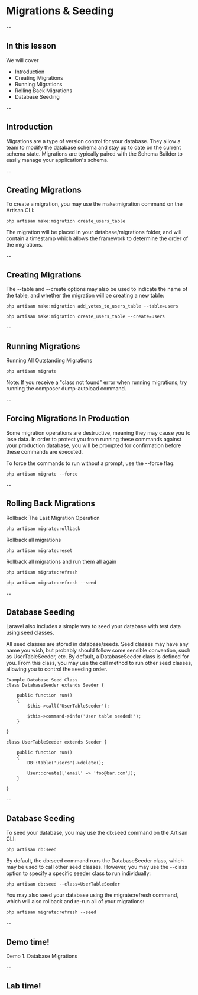 # Migrations & Seeding

--
## In this lesson
We will cover
- Introduction
- Creating Migrations
- Running Migrations
- Rolling Back Migrations
- Database Seeding

--
## Introduction
Migrations are a type of version control for your database. They allow a team to modify the database schema and stay up to date on the current schema state. Migrations are typically paired with the Schema Builder to easily manage your application's schema.

--
## Creating Migrations
To create a migration, you may use the make:migration command on the Artisan CLI:
```
php artisan make:migration create_users_table
```
The migration will be placed in your database/migrations folder, and will contain a timestamp which allows the framework to determine the order of the migrations.

--
## Creating Migrations
The --table and --create options may also be used to indicate the name of the table, and whether the migration will be creating a new table:
```
php artisan make:migration add_votes_to_users_table --table=users

php artisan make:migration create_users_table --create=users
```

--
## Running Migrations
Running All Outstanding Migrations
```
php artisan migrate
```
Note: If you receive a "class not found" error when running migrations, try running the composer dump-autoload command.

--
## Forcing Migrations In Production
Some migration operations are destructive, meaning they may cause you to lose data. In order to protect you from running these commands against your production database, you will be prompted for confirmation before these commands are executed. 

To force the commands to run without a prompt, use the --force flag:
```
php artisan migrate --force
```

--
## Rolling Back Migrations
Rollback The Last Migration Operation
```
php artisan migrate:rollback
```
Rollback all migrations
```
php artisan migrate:reset
```
Rollback all migrations and run them all again
```
php artisan migrate:refresh
```
```
php artisan migrate:refresh --seed
```

--
## Database Seeding
Laravel also includes a simple way to seed your database with test data using seed classes. 

All seed classes are stored in database/seeds. Seed classes may have any name you wish, but probably should follow some sensible convention, such as UserTableSeeder, etc. By default, a DatabaseSeeder class is defined for you. From this class, you may use the call method to run other seed classes, allowing you to control the seeding order.

```
Example Database Seed Class
class DatabaseSeeder extends Seeder {

    public function run()
    {
        $this->call('UserTableSeeder');

        $this->command->info('User table seeded!');
    }

}

class UserTableSeeder extends Seeder {

    public function run()
    {
        DB::table('users')->delete();

        User::create(['email' => 'foo@bar.com']);
    }

}
```

--
## Database Seeding
To seed your database, you may use the db:seed command on the Artisan CLI:

```
php artisan db:seed
```

By default, the db:seed command runs the DatabaseSeeder class, which may be used to call other seed classes. However, you may use the --class option to specify a specific seeder class to run individually:
```
php artisan db:seed --class=UserTableSeeder
```
You may also seed your database using the migrate:refresh command, which will also rollback and re-run all of your migrations:
```
php artisan migrate:refresh --seed
```

--
<!-- .slide: data-background="url('images/demo.jpg')" --> 
<!-- .slide: class="lab" -->
## Demo time!
Demo 1. Database Migrations

--
<!-- .slide: data-background="url('images/lab2.jpg')" --> 
<!-- .slide: class="lab" -->
## Lab time!